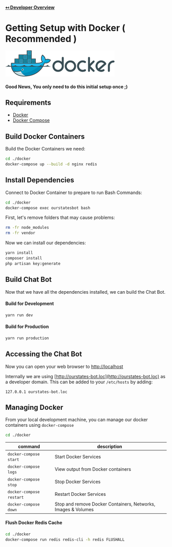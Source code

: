 **[↤ Developer Overview](../README.md)**

Getting Setup with Docker ( Recommended )
===

![Docker Logo](img/docker-logo.png "Docker Logo")

#### Good News, You only need to do this initial setup once ;)

Requirements
---

* [Docker](https://www.docker.com/)
* [Docker Compose](https://docs.docker.com/compose/install/)


Build Docker Containers
---

Build the Docker Containers we need:

```bash
cd ./docker
docker-compose up --build -d nginx redis
```

Install Dependencies
---

Connect to Docker Container to prepare to run Bash Commands:

```bash
cd ./docker
docker-compose exec ourstatesbot bash
```

First, let's remove folders that may cause problems:


```bash
rm -fr node_modules
rm -fr vendor
```

Now we can install our dependencies:

```bash
yarn install
composer install
php artisan key:generate
```

Build Chat Bot
---

Now that we have all the dependencies installed, we can build the Chat Bot.

#### Build for Development

```bash
yarn run dev
```

#### Build for Production

```bash
yarn run production
```


Accessing the Chat Bot
---

Now you can open your web browser to [http://localhost](http://localhost)

Internally we are using [http://ourstates-bot.loc](http://ourstates-bot.loc) as a developer domain.  This can be added to your `/etc/hosts` by adding:

```
127.0.0.1 ourstates-bot.loc
```

Managing Docker
---

From your local development machine, you can manage our docker containers using `docker-compose`

```bash
cd ./docker
```

| command                  | description                                                     |
|--------------------------|-----------------------------------------------------------------|
| `docker-compose start`   | Start Docker Services                                           |
| `docker-compose logs`    | View output from Docker containers                              |
| `docker-compose stop`    | Stop Docker Services                                            |
| `docker-compose restart` | Restart Docker Services                                         |
| `docker-compose down`    | Stop and remove Docker Containers, Networks, Images & Volumes   |


#### Flush Docker Redis Cache

```bash
cd ./docker
docker-compose run redis redis-cli -h redis FLUSHALL
```
